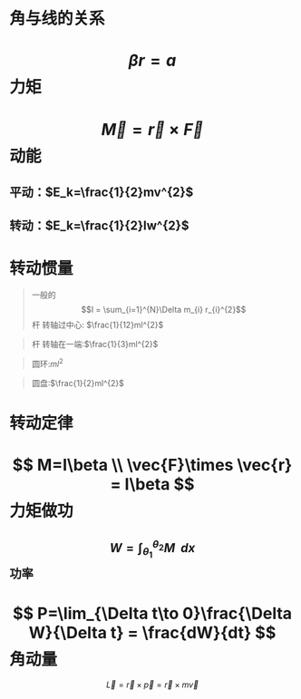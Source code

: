 角与线的关系
========
$$
\beta r = a  
$$
力矩
===
$$
\vec{M}=\vec{r} \times \vec{F}
$$
动能
====
 平动：$E_k=\frac{1}{2}mv^{2}$  
----------
转动：$E_k=\frac{1}{2}Iw^{2}$  
----------
转动惯量
=======
> 一般的    
$$I = \sum_{i=1}^{N}\Delta m_{i} r_{i}^{2}$$
> 杆 转轴过中心:
>$\frac{1}{12}ml^{2}$  

> 杆 转轴在一端:$\frac{1}{3}ml^{2}$  

> 圆环:$ml^{2}$

> 圆盘:$\frac{1}{2}ml^{2}$  

转动定律
======
$$
M=I\beta \\
\vec{F}\times \vec{r} = I\beta
$$
力矩做功
=======
$$
W=\int_{\theta_{1}}^{\theta_{2}}M\ \ dx
$$
功率
----
$$
P=\lim_{\Delta t\to 0}\frac{\Delta W}{\Delta t} = \frac{dW}{dt}
$$
角动量
=====
$$
\vec{L} = \vec{r} \times \vec{p} = \vec{r} \times m\vec{v}
$$
